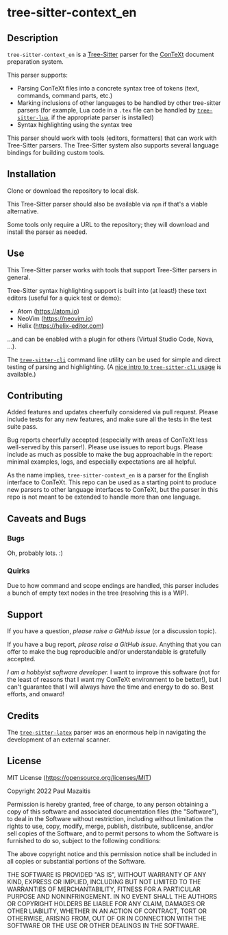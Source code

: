 # tree-sitter-context_en

## Description

`tree-sitter-context_en` is a [Tree-Sitter](https://tree-sitter.github.io/tree-sitter/) parser for the [ConTeXt](https://www.contextgarden.net) document preparation system.

This parser supports:

- Parsing ConTeXt files into a concrete syntax tree of tokens (text, commands, command parts, etc.)
- Marking inclusions of other languages to be handled by other tree-sitter parsers (for example, Lua code in a `.tex` file can be handled by [`tree-sitter-lua`](https://github.com/Azganoth/tree-sitter-lua), if the appropriate parser is installed)
- Syntax highlighting using the syntax tree

This parser should work with tools (editors, formatters) that can work with Tree-Sitter parsers. The Tree-Sitter system also supports several language bindings for building custom tools.

## Installation

Clone or download the repository to local disk.

This Tree-Sitter parser should also be available via `npm` if that's a viable alternative.

Some tools only require a URL to the repository; they will download and install the parser as needed.

## Use

This Tree-Sitter parser works with tools that support Tree-Sitter parsers in general.

Tree-Sitter syntax highlighting support is built into (at least!) these text editors (useful for a quick test or demo):

- Atom (https://atom.io)
- NeoVim (https://neovim.io)
- Helix (https://helix-editor.com)

...and can be enabled with a plugin for others (Virtual Studio Code, Nova, ...).

The [`tree-sitter-cli`](https://github.com/tree-sitter/tree-sitter/blob/master/cli/README.md) command line utility can be used for simple and direct testing of parsing and highlighting. (A [nice intro to `tree-sitter-cli` usage](https://dcreager.net/tree-sitter/getting-started/) is available.)

## Contributing

Added features and updates cheerfully considered via pull request. Please include tests for any new features, and make sure all the tests in the test suite pass.

Bug reports cheerfully accepted (especially with areas of ConTeXt less well-served by this parser!). Please use issues to report bugs. Please include as much as possible to make the bug approachable in the report: minimal examples, logs, and especially expectations are all helpful.

As the name implies, `tree-sitter-context_en` is a parser for the English interface to ConTeXt. This repo can be used as a starting point to produce new parsers to other language interfaces to ConTeXt, but the parser in this repo is not meant to be extended to handle more than one language.

## Caveats and Bugs

### Bugs

Oh, probably lots. :)

### Quirks

Due to how command and scope endings are handled, this parser includes a bunch of empty text nodes in the tree (resolving this is a WIP).

## Support

If you have a question, _please raise a GitHub issue_ (or a discussion topic).

If you have a bug report, _please raise a GitHub issue_. Anything that you can offer to make the bug reproducible and/or understandable is gratefully accepted.

_I am a hobbyist software developer._ I want to improve this software (not for the least of reasons that I want my ConTeXt environment to be better!), but I can't guarantee that I will always have the time and energy to do so. Best efforts, and onward!

## Credits

The [`tree-sitter-latex`](https://github.com/latex-lsp/tree-sitter-latex) parser was an enormous help in navigating the development of an external scanner.

## License

MIT License (https://opensource.org/licenses/MIT)

Copyright 2022 Paul Mazaitis

Permission is hereby granted, free of charge, to any person obtaining a copy of this software and associated documentation files (the "Software"), to deal in the Software without restriction, including without limitation the rights to use, copy, modify, merge, publish, distribute, sublicense, and/or sell copies of the Software, and to permit persons to whom the Software is furnished to do so, subject to the following conditions:

The above copyright notice and this permission notice shall be included in all copies or substantial portions of the Software.

THE SOFTWARE IS PROVIDED "AS IS", WITHOUT WARRANTY OF ANY KIND, EXPRESS OR IMPLIED, INCLUDING BUT NOT LIMITED TO THE WARRANTIES OF MERCHANTABILITY, FITNESS FOR A PARTICULAR PURPOSE AND NONINFRINGEMENT. IN NO EVENT SHALL THE AUTHORS OR COPYRIGHT HOLDERS BE LIABLE FOR ANY CLAIM, DAMAGES OR OTHER LIABILITY, WHETHER IN AN ACTION OF CONTRACT, TORT OR OTHERWISE, ARISING FROM, OUT OF OR IN CONNECTION WITH THE SOFTWARE OR THE USE OR OTHER DEALINGS IN THE SOFTWARE.
